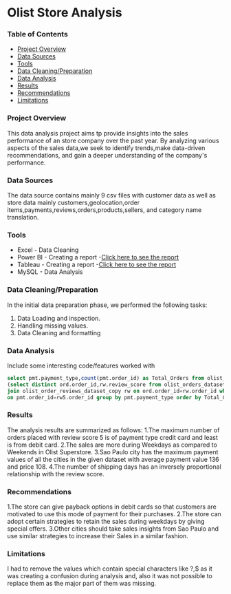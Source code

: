 # Olist Store Analysis

### Table of Contents
- [Project Overview](#project-Overview)
- [Data Sources](#Data-Sources)
- [Tools](#tools)
- [Data Cleaning/Preparation](#Data-Cleaning/Preparation)
- [Data Analysis](#Data-Analysis)
- [Results](#Results)
- [Recommendations](#Recommendations)
- [Limitations](#Limitations)

### Project Overview
  This data analysis project aims tp provide insights into the sales performance of an store company over the past year.
  By analyzing various aspects of the sales data,we seek to identify trends,make data-driven recommendations, and gain a deeper understanding of the company's performance.

### Data Sources 
The data source contains mainly 9 csv files with customer data as well as store data mainly customers,geolocation,order items,payments,reviews,orders,products,sellers, and category name translation.

### Tools

- Excel - Data Cleaning
- Power BI - Creating a report
   -[Click here to see the report]()
- Tableau - Creating a report
   -[Click here to see the report]()
- MySQL - Data Analysis
### Data Cleaning/Preparation
In the initial data preparation phase, we performed the following tasks:
1. Data Loading and inspection.
2. Handling missing values.
3. Data Cleaning and formatting

### Data Analysis 
Include some interesting code/features worked with
``` sql
select pmt.payment_type,count(pmt.order_id) as Total_Orders from olist_order_payments_dataset as pmt join 
(select distinct ord.order_id,rw.review_score from olist_orders_dataset as ord 
join olist_order_reviews_dataset_copy rw on ord.order_id=rw.order_id where review_score=5) as rw5
on pmt.order_id=rw5.order_id group by pmt.payment_type order by Total_Orders desc;
```
### Results 
The analysis results are summarized as follows:
1.The maximum number of orders placed with review score 5 is of payment type credit card and least is from debit card.
2.The sales are more during Weekdays as compared to Weekends in Olist Superstore.
3.Sao Paulo city has the maximum payment values of all the cities in the given dataset with average payment value 136 and price 108.
4.The number of shipping days has an inversely proportional relationship with the review score.

### Recommendations
1.The store can give payback options in debit cards so that customers are motivated to use this mode of payment for their purchases.
2.The store can adopt certain strategies to retain the sales during weekdays by giving special offers.
3.Other cities should take sales insights from Sao Paulo and use similar strategies to increase their Sales in a similar fashion.


### Limitations
I had to remove the values which contain  special characters like ?,$ as it was creating a confusion during analysis and,
also it was not possible to replace them as the major part of them was missing.



